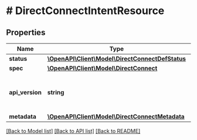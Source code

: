 # # DirectConnectIntentResource

## Properties

Name | Type | Description | Notes
------------ | ------------- | ------------- | -------------
**status** | [**\OpenAPI\Client\Model\DirectConnectDefStatus**](DirectConnectDefStatus.md) |  | [optional]
**spec** | [**\OpenAPI\Client\Model\DirectConnect**](DirectConnect.md) |  | [optional]
**api_version** | **string** | API Version of the Nutanix v3 API framework. | [optional] [default to '3.1.0']
**metadata** | [**\OpenAPI\Client\Model\DirectConnectMetadata**](DirectConnectMetadata.md) |  |

[[Back to Model list]](../../README.md#models) [[Back to API list]](../../README.md#endpoints) [[Back to README]](../../README.md)

